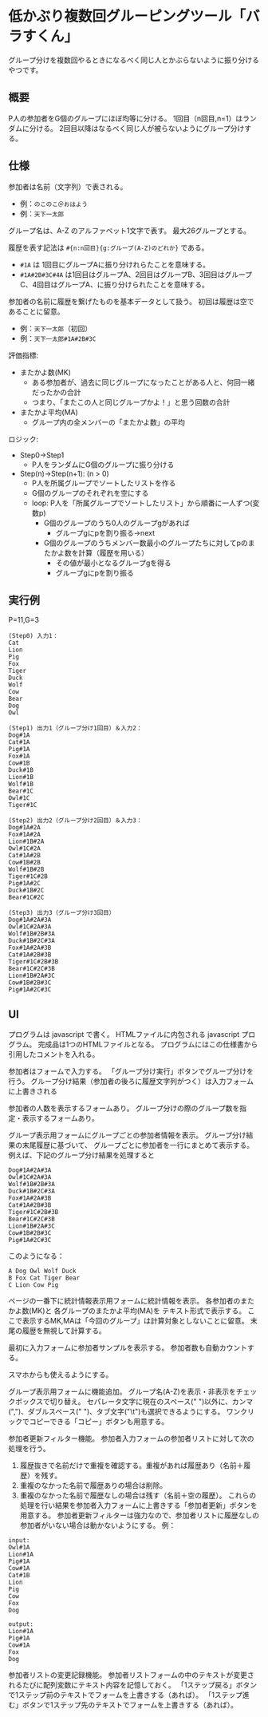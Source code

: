 # 低かぶり複数回グルーピングツール「バラすくん」

グループ分けを複数回やるときになるべく同じ人とかぶらないように振り分けるやつです。

## 概要

P人の参加者をG個のグループにほぼ均等に分ける。
1回目（n回目,n=1）はランダムに分ける。
2回目以降はなるべく同じ人が被らないようにグループ分けする。

## 仕様

参加者は名前（文字列）で表される。
- 例：```のこのこ＠おはよう```
- 例：```天下一太郎```

グループ名は、A-Z のアルファベット1文字で表す。
最大26グループとする。

履歴を表す記法は ```#{n:n回目}{g:グループ(A-Z)のどれか}``` である。
- ```#1A``` は 1回目にグループAに振り分けれらたことを意味する。
- ```#1A#2B#3C#4A``` は1回目はグループA、2回目はグループB、3回目はグループC、4回目はグループA、に振り分けられたことを意味する。

参加者の名前に履歴を繋げたものを基本データとして扱う。
初回は履歴は空であることに留意。
- 例：```天下一太郎```（初回）
- 例：```天下一太郎#1A#2B#3C```

評価指標:
- またかよ数(MK)
  - ある参加者が、過去に同じグループになったことがある人と、何回一緒だったかの合計
  - つまり、「またこの人と同じグループかよ！」と思う回数の合計
- またかよ平均(MA)
  - グループ内の全メンバーの「またかよ数」の平均

ロジック:
- Step0→Step1
  - P人をランダムにG個のグループに振り分ける
- Step(n)→Step(n+1): (n > 0)
  - P人を所属グループでソートしたリストを作る
  - G個のグループのそれぞれを空にする
  - loop: P人を「所属グループでソートしたリスト」から順番に一人ずつ(変数p)
    - G個のグループのうち0人のグループgがあれば
      - グループgにpを割り振る→next
    - G個のグループのうちメンバー数最小のグループたちに対してpのまたかよ数を計算（履歴を用いる）
      - その値が最小となるグループgを得る
      - グループgにpを割り振る


## 実行例

P=11,G=3

```
(Step0) 入力1：
Cat
Lion
Pig
Fox
Tiger
Duck
Wolf
Cow
Bear
Dog
Owl

(Step1) 出力1（グループ分け1回目）＆入力2：
Dog#1A
Cat#1A
Pig#1A
Fox#1A
Cow#1B
Duck#1B
Lion#1B
Wolf#1B
Bear#1C
Owl#1C
Tiger#1C

(Step2) 出力2（グループ分け2回目）＆入力3：
Dog#1A#2A
Fox#1A#2A
Lion#1B#2A
Owl#1C#2A
Cat#1A#2B
Cow#1B#2B
Wolf#1B#2B
Tiger#1C#2B
Pig#1A#2C
Duck#1B#2C
Bear#1C#2C

(Step3) 出力3（グループ分け3回目）
Dog#1A#2A#3A
Owl#1C#2A#3A
Wolf#1B#2B#3A
Duck#1B#2C#3A
Fox#1A#2A#3B
Cat#1A#2B#3B
Tiger#1C#2B#3B
Bear#1C#2C#3B
Lion#1B#2A#3C
Cow#1B#2B#3C
Pig#1A#2C#3C
```

## UI

プログラムは javascript で書く。
HTMLファイルに内包される javascript プログラム。
完成品は1つのHTMLファイルとなる。
プログラムにはこの仕様書から引用したコメントを入れる。

参加者はフォームで入力する。
「グループ分け実行」ボタンでグループ分けを行う。
グループ分け結果（参加者の後ろに履歴文字列がつく）は入力フォームに上書きされる

参加者の人数を表示するフォームあり。
グループ分けの際のグループ数を指定・表示するフォームあり。

グループ表示用フォームにグループごとの参加者情報を表示。
グループ分け結果の末尾履歴に基づいて、
グループごとに参加者を一行にまとめて表示する。
例えば、下記のグループ分け結果を処理すると
```
Dog#1A#2A#3A
Owl#1C#2A#3A
Wolf#1B#2B#3A
Duck#1B#2C#3A
Fox#1A#2A#3B
Cat#1A#2B#3B
Tiger#1C#2B#3B
Bear#1C#2C#3B
Lion#1B#2A#3C
Cow#1B#2B#3C
Pig#1A#2C#3C
```
このようになる：
```
A Dog Owl Wolf Duck
B Fox Cat Tiger Bear
C Lion Cow Pig
```

ページの一番下に統計情報表示用フォームに統計情報を表示。
各参加者のまたかよ数(MK)と
各グループのまたかよ平均(MA)を
テキスト形式で表示する。
ここで表示するMK,MAは「今回のグループ」は計算対象としないことに留意。
末尾の履歴を無視して計算する。

最初に入力フォームに参加者サンプルを表示する。
参加者数も自動カウントする。

スマホからも使えるようにする。

グループ表示用フォームに機能追加。
グループ名(A-Z)を表示・非表示をチェックボックスで切り替え。
セパレータ文字に現在のスペース(" ")以外に、カンマ(",")、ダブルスペース("  ")、タブ文字("\t")も選択できるようにする。
ワンクリックでコピーできる「コピー」ボタンも用意する。

参加者更新フィルター機能。
参加者入力フォームの参加者リストに対して次の処理を行う。
1. 履歴抜きで名前だけで重複を確認する。重複があれば履歴あり（名前＋履歴）を残す。
2. 重複のなかった名前で履歴ありの場合は削除。
3. 重複のなかった名前で履歴なしの場合は残す（名前＋空の履歴）。
これらの処理を行い結果を参加者入力フォームに上書きする「参加者更新」ボタンを用意する。
参加者更新フィルターは強力なので、参加者リストに履歴なしの参加者がいない場合は動かないようにする。
例：
```
input:
Owl#1A
Lion#1A
Pig#1A
Cow#1A
Cat#1B
Lion
Pig
Cow
Fox
Dog

output:
Lion#1A
Pig#1A
Cow#1A
Fox
Dog
```

参加者リストの変更記録機能。
参加者リストフォームの中のテキストが変更されるたびに配列変数にテキスト内容を記憶しておく。
「1ステップ戻る」ボタンで1ステップ前のテキストでフォームを上書きする（あれば）。
「1ステップ進む」ボタンで1ステップ先のテキストでフォームを上書きする（あれば）。

